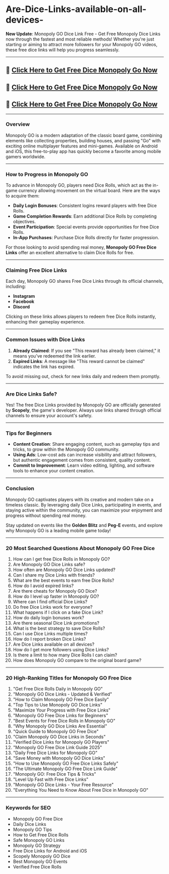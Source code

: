 # Are-Dice-Links-available-on-all-devices-
**New Update**: Monopoly GO Dice Link Free - Get Free Monopoly Dice Links now through the fastest and most reliable methods! Whether you're just starting or aiming to attract more followers for your Monopoly GO videos, these free dice links will help you progress seamlessly.

---

## 🚀 [Click Here to Get Free Dice Monopoly Go Now](https://suberapps.com/uploads/data/000/950/493/original/Monopoly%20Go/index.html)  

## 🚀 [Click Here to Get Free Dice Monopoly Go Now](https://suberapps.com/uploads/data/000/950/493/original/Monopoly%20Go/index.html)  

## 🚀 [Click Here to Get Free Dice Monopoly Go Now](https://suberapps.com/uploads/data/000/950/493/original/Monopoly%20Go/index.html)  

---

### Overview

Monopoly GO is a modern adaptation of the classic board game, combining elements like collecting properties, building houses, and passing "Go" with exciting online multiplayer features and mini-games. Available on Android and iOS, this free-to-play app has quickly become a favorite among mobile gamers worldwide.

---

### How to Progress in Monopoly GO

To advance in Monopoly GO, players need Dice Rolls, which act as the in-game currency allowing movement on the virtual board. Here are the ways to acquire them:

- **Daily Login Bonuses**: Consistent logins reward players with free Dice Rolls.
- **Game Completion Rewards**: Earn additional Dice Rolls by completing objectives.
- **Event Participation**: Special events provide opportunities for free Dice Rolls.
- **In-App Purchases**: Purchase Dice Rolls directly for faster progression.

For those looking to avoid spending real money, **Monopoly GO Free Dice Links** offer an excellent alternative to claim Dice Rolls for free.

---

### Claiming Free Dice Links

Each day, Monopoly GO shares Free Dice Links through its official channels, including:

- **Instagram**
- **Facebook**
- **Discord**

Clicking on these links allows players to redeem free Dice Rolls instantly, enhancing their gameplay experience.

---

### Common Issues with Dice Links

1. **Already Claimed**: If you see "This reward has already been claimed," it means you’ve redeemed the link earlier.
2. **Expired Links**: A message like "This reward cannot be claimed" indicates the link has expired.

To avoid missing out, check for new links daily and redeem them promptly.

---

### Are Dice Links Safe?

Yes! The free Dice Links provided by Monopoly GO are officially generated by **Scopely**, the game's developer. Always use links shared through official channels to ensure your account's safety.

---

### Tips for Beginners

- **Content Creation**: Share engaging content, such as gameplay tips and tricks, to grow within the Monopoly GO community.
- **Using Ads**: Low-cost ads can increase visibility and attract followers, but authentic engagement comes from consistent, quality content.
- **Commit to Improvement**: Learn video editing, lighting, and software tools to enhance your content creation.

---

### Conclusion

Monopoly GO captivates players with its creative and modern take on a timeless classic. By leveraging daily Dice Links, participating in events, and staying active within the community, you can maximize your enjoyment and progress without spending real money.

Stay updated on events like the **Golden Blitz** and **Peg-E** events, and explore why Monopoly GO is a leading mobile game today!

---

### 20 Most Searched Questions About Monopoly GO Free Dice

1. How can I get free Dice Rolls in Monopoly GO?
2. Are Monopoly GO Dice Links safe?
3. How often are Monopoly GO Dice Links updated?
4. Can I share my Dice Links with friends?
5. What are the best events to earn free Dice Rolls?
6. How do I avoid expired links?
7. Are there cheats for Monopoly GO Dice?
8. How do I level up faster in Monopoly GO?
9. Where can I find official Dice Links?
10. Do free Dice Links work for everyone?
11. What happens if I click on a fake Dice Link?
12. How do daily login bonuses work?
13. Are there seasonal Dice Link promotions?
14. What is the best strategy to save Dice Rolls?
15. Can I use Dice Links multiple times?
16. How do I report broken Dice Links?
17. Are Dice Links available on all devices?
18. How do I get more followers using Dice Links?
19. Is there a limit to how many Dice Rolls I can claim?
20. How does Monopoly GO compare to the original board game?

---

### 20 High-Ranking Titles for Monopoly GO Free Dice

1. "Get Free Dice Rolls Daily in Monopoly GO"
2. "Monopoly GO Dice Links - Updated & Verified"
3. "How to Claim Monopoly GO Free Dice Easily"
4. "Top Tips to Use Monopoly GO Dice Links"
5. "Maximize Your Progress with Free Dice Links"
6. "Monopoly GO Free Dice Links for Beginners"
7. "Best Events for Free Dice Rolls in Monopoly GO"
8. "Why Monopoly GO Dice Links Are Essential"
9. "Quick Guide to Monopoly GO Free Dice"
10. "Claim Monopoly GO Dice Links in Seconds"
11. "Verified Dice Links for Monopoly GO Players"
12. "Monopoly GO Free Dice Link Guide 2025"
13. "Daily Free Dice Links for Monopoly GO"
14. "Save Money with Monopoly GO Dice Links"
15. "How to Use Monopoly GO Free Dice Links Safely"
16. "The Ultimate Monopoly GO Free Dice Link Guide"
17. "Monopoly GO: Free Dice Tips & Tricks"
18. "Level Up Fast with Free Dice Links"
19. "Monopoly GO Dice Links - Your Free Resource"
20. "Everything You Need to Know About Free Dice in Monopoly GO"

---

### Keywords for SEO

- Monopoly GO Free Dice
- Daily Dice Links
- Monopoly GO Tips
- How to Get Free Dice Rolls
- Safe Monopoly GO Links
- Monopoly GO Strategy
- Free Dice Links for Android and iOS
- Scopely Monopoly GO Dice
- Best Monopoly GO Events
- Verified Free Dice Rolls
